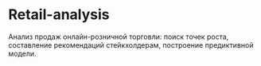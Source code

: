# Retail-analysis
Анализ продаж онлайн-розничной торговли: поиск точек роста,  составление рекомендаций стейкхолдерам, построение предиктивной модели.
